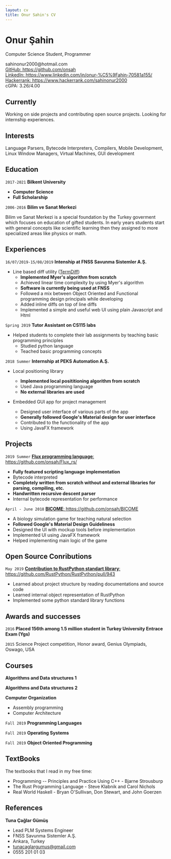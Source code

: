 ```yaml
---
layout: cv
title: Onur Sahin's CV
---
```

# Onur Şahin
Computer Science Student, Programmer

<div id="webaddress">
<t> sahinonur2000@hotmail.com</t> 
<br/> <a href="https://github.com/onsah">GitHub: https://github.com/onsah</a>
<br/> <a href="https://www.linkedin.com/in/onur-%C5%9Fahin-70581a155/"> LinkedIn: https://www.linkedin.com/in/onur-%C5%9Fahin-70581a155/</a>
<br/> <a href="https://www.hackerrank.com/sahinonur2000"> Hackerrank: https://www.hackerrank.com/sahinonur2000</a>
<div> cGPA: 3.26/4.00 </div>
</div>


## Currently

Working on side projects and contributing open source projects. Looking for internship experiences.


## Interests

Language Parsers, Bytecode Interpreters, Compilers, Mobile Development, Linux Window Managers, Virtual Machines, GUI development

## Education

`2017-2021`
__Bilkent University__
- __Computer Science__
- __Full Scholarship__

`2006-2016`
__Bilim ve Sanat Merkezi__

Bilim ve Sanat Merkezi is a special foundation by the Turkey goverment which focuses on education of gifted students. In early years students start with general concepts like scientific learning then they assigned to more specialized areas like physics or math.

## Experiences

`16/07/2019-15/08/2019`
__Intenship at FNSS Savunma Sistemler A.Ş.__
- Line based diff utility (<a href="">TermDiff</a>)
    - __Implemented Myer's algorithm from scratch__
    - Achieved linear time complexity by using Myer's algorithm
    - __Software is currently being used at FNSS__
    - Followed a mix between Object Oriented and Functional programming design principals while developing
    - Added inline diffs on top of line diffs 
    - Implemented a simple and useful web UI using plain Javascript and Html

`Spring 2019`
__Tutor Assistant on CS115 labs__
- Helped students to complete their lab assignments by teaching basic programming principles
    - Studied python language
    - Teached basic programming concepts

`2018 Summer`
__Internship at PEKS Automation A.Ş.__
- Local positioning library
    - __Implemented local posititioning algorithm from scratch__
    - Used Java programming language
    - __No external libraries are used__

- Embedded GUI app for project management
    - Designed user interface of various parts of the app
    - __Generally followed Google's Material design for user interface__
    - Contributed to the functionality of the app
    - Using JavaFX framework

## Projects

`2019 Summer`
<a href="https://github.com/onsah/Flux_rs/">__Flux programming language__: https://github.com/onsah/Flux_rs/</a> 
- __Fully featured scripting language implementation__
- Bytecode interpreted
- __Completely written from scratch without and external libraries for parsing, compiling, etc.__
- __Handwritten recursive descent parser__
- Internal bytecode representation for performance

`April - June 2018`
<a href="https://github.com/onsah/BICOME">__BICOME__: https://github.com/onsah/BICOME</a> 
- A biology simulation game for teaching natural selection
- __Followed Google's Material Design Guideliness__
- Designed the UI with mockup tools before implementation
- Implemented UI using JavaFX framework
- Helped implementing main logic of the game

## Open Source Conributions
`May 2019`
<a href="https://github.com/RustPython/RustPython/pull/943">__Contribution to RustPython standart library__: https://github.com/RustPython/RustPython/pull/943</a>
- Learned about project structure by reading documentations and source code
- Learned internal object representation of RustPython
- Implemented some python standard library functions

## Awards and successes

`2016`
__Placed 156th among 1.5 million student in Turkey University Entrace Exam (Ygs)__

`2015`
Science Project competition, Honor award, Genius Olympiads, Oswago, USA

## Courses

__Algorithms and Data structures 1__

__Algorithms and Data structures 2__

__Computer Organization__
- Assembly programming
- Computer Architecture

`Fall 2019`
__Programming Languages__

`Fall 2019`
__Operating Systems__

`Fall 2019`
__Object Oriented Programming__

## TextBooks
The textbooks that I read in my free time:
- Programming -- Principles and Practice Using C++ - Bjarne Strousburp
- The Rust Programming Language - Steve Klabnik and Carol Nichols
- Real World Haskell - Bryan O'Sullivan, Don Stewart, and John Goerzen

## References

__Tuna Çağlar Gümüş__
- Lead PLM Systems Engineer
- FNSS Savunma Sistemler A.Ş.
- Ankara, Turkey
- tunacaglargumus@gmail.com
- 0555 201 01 03



<!-- ### Footer

Last updated: May 2013 -->


